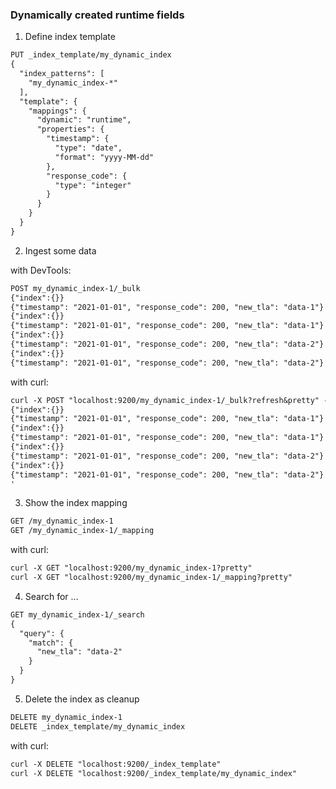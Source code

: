 ### Dynamically created runtime fields


1. Define index template

```markdown
PUT _index_template/my_dynamic_index
{
  "index_patterns": [
    "my_dynamic_index-*"
  ],
  "template": {
    "mappings": {
      "dynamic": "runtime",
      "properties": {
        "timestamp": {
          "type": "date",
          "format": "yyyy-MM-dd"
        },
        "response_code": {
          "type": "integer"
        }
      }
    }
  }
}
```

2. Ingest some data

with DevTools:

```markdown
POST my_dynamic_index-1/_bulk
{"index":{}}
{"timestamp": "2021-01-01", "response_code": 200, "new_tla": "data-1"}
{"index":{}}
{"timestamp": "2021-01-01", "response_code": 200, "new_tla": "data-1"}
{"index":{}}
{"timestamp": "2021-01-01", "response_code": 200, "new_tla": "data-2"}
{"index":{}}
{"timestamp": "2021-01-01", "response_code": 200, "new_tla": "data-2"}
```

with curl: 

```markdown
curl -X POST "localhost:9200/my_dynamic_index-1/_bulk?refresh&pretty" -H 'Content-Type: application/json' -d'
{"index":{}}
{"timestamp": "2021-01-01", "response_code": 200, "new_tla": "data-1"}
{"index":{}}
{"timestamp": "2021-01-01", "response_code": 200, "new_tla": "data-1"}
{"index":{}}
{"timestamp": "2021-01-01", "response_code": 200, "new_tla": "data-2"}
{"index":{}}
{"timestamp": "2021-01-01", "response_code": 200, "new_tla": "data-2"}
'
```

3. Show the index mapping

```markdown
GET /my_dynamic_index-1
GET /my_dynamic_index-1/_mapping
```

with curl: 

```markdown
curl -X GET "localhost:9200/my_dynamic_index-1?pretty"
curl -X GET "localhost:9200/my_dynamic_index-1/_mapping?pretty"
```
4. Search for  ...

```markdown
GET my_dynamic_index-1/_search
{
  "query": {
    "match": {
      "new_tla": "data-2"
    }
  }
}
```

5. Delete the index as cleanup

```markdown
DELETE my_dynamic_index-1
DELETE _index_template/my_dynamic_index
```
with curl: 

```markdown
curl -X DELETE "localhost:9200/_index_template" 
curl -X DELETE "localhost:9200/_index_template/my_dynamic_index"
```

